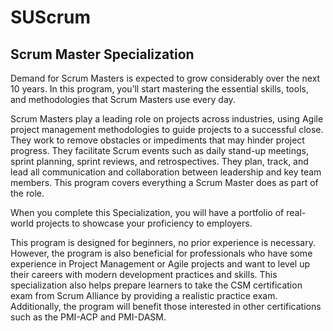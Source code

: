 # SUScrum
## Scrum Master Specialization

Demand for Scrum Masters is expected to grow considerably over the next 10 years. In this program, you’ll start mastering the essential skills, tools, and methodologies that Scrum Masters use every day.

Scrum Masters play a leading role on projects across industries, using Agile project management methodologies to guide projects to a successful close. They work to remove obstacles or impediments that may hinder project progress. They facilitate Scrum events such as daily stand-up meetings, sprint planning, sprint reviews, and retrospectives. They plan, track, and lead all communication and collaboration between leadership and key team members. This program covers everything a Scrum Master does as part of the role.

When you complete this Specialization, you will have a portfolio of real-world projects to showcase your proficiency to employers.

This program is designed for beginners, no prior experience is necessary. However, the program is also beneficial for professionals who have some experience in Project Management or Agile projects and want to level up their careers with modern development practices and skills. This specialization also helps prepare learners to take the CSM certification exam from Scrum Alliance by providing a realistic practice exam. Additionally, the program will benefit those interested in other certifications such as the PMI-ACP and PMI-DASM.
